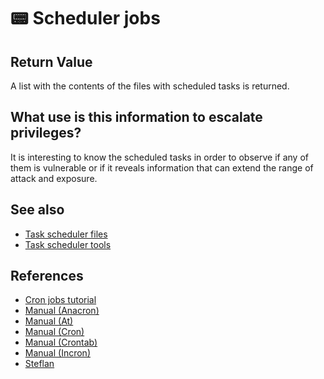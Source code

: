 # 📟 Scheduler jobs

## Return Value
A list with the contents of the files with scheduled tasks is returned.

## What use is this information to escalate privileges?
It is interesting to know the scheduled tasks in order to observe if any of them is vulnerable or if it reveals information that can extend the range of attack and exposure.

## See also
- [Task scheduler files](scheduler_files)
- [Task scheduler tools](schedulers)

## References
- [Cron jobs tutorial](https://www.hostinger.com/tutorials/cron-job)
- [Manual (Anacron)](https://www.man7.org/linux/man-pages/man8/anacron.8.html)
- [Manual (At)](https://linux.die.net/man/1/at)
- [Manual (Cron)](https://www.man7.org/linux/man-pages/man8/cron.8.html)
- [Manual (Crontab)](https://www.man7.org/linux/man-pages/man5/crontab.5.html)
- [Manual (Incron)](https://linux.die.net/man/5/incrontab)
- [Steflan](https://steflan-security.com/linux-privilege-escalation-scheduled-tasks/)